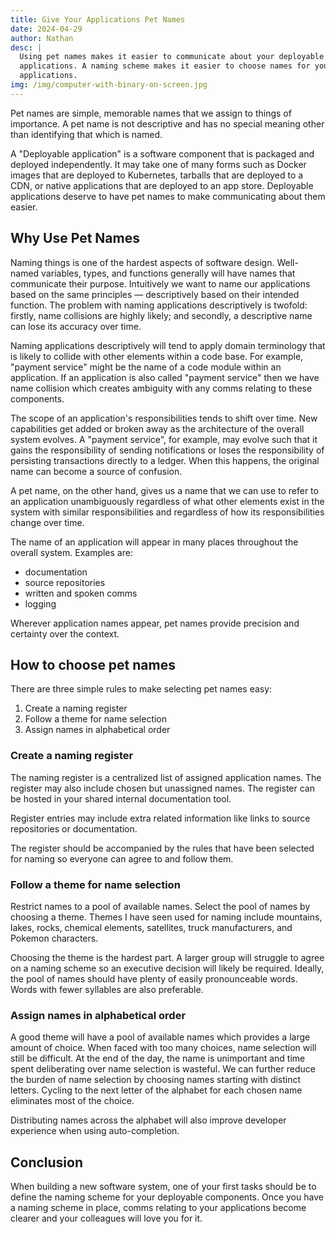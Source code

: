 ```yaml
---
title: Give Your Applications Pet Names
date: 2024-04-29
author: Nathan
desc: |
  Using pet names makes it easier to communicate about your deployable
  applications. A naming scheme makes it easier to choose names for your
  applications.
img: /img/computer-with-binary-on-screen.jpg
---
```


Pet names are simple, memorable names that we assign to things of importance. A
pet name is not descriptive and has no special meaning other than identifying
that which is named.

A "Deployable application" is a software component that is packaged and
deployed independently. It may take one of many forms such as Docker images
that are deployed to Kubernetes, tarballs that are deployed to a CDN, or native
applications that are deployed to an app store. Deployable applications deserve
to have pet names to make communicating about them easier.

## Why Use Pet Names

Naming things is one of the hardest aspects of software design. Well-named
variables, types, and functions generally will have names that communicate
their purpose. Intuitively we want to name our applications based on the same
principles &mdash; descriptively based on their intended function. The problem with
naming applications descriptively is twofold: firstly, name collisions are
highly likely; and secondly, a descriptive name can lose its accuracy over
time.

Naming applications descriptively will tend to apply domain terminology that is
likely to collide with other elements within a code base. For example, "payment
service" might be the name of a code module within an application. If an
application is also called "payment service" then we have name collision which
creates ambiguity with any comms relating to these components.

The scope of an application's responsibilities tends to shift over time. New
capabilities get added or broken away as the architecture of the overall system
evolves. A "payment service", for example, may evolve such that it gains the
responsibility of sending notifications or loses the responsibility of
persisting transactions directly to a ledger. When this happens, the original
name can become a source of confusion.

A pet name, on the other hand, gives us a name that we can use to refer to an
application unambiguously regardless of what other elements exist in the system
with similar responsibilities and regardless of how its responsibilities change
over time.

The name of an application will appear in many places throughout the overall
system. Examples are:

- documentation
- source repositories
- written and spoken comms
- logging

Wherever application names appear, pet names provide precision and certainty
over the context.

## How to choose pet names

There are three simple rules to make selecting pet names easy:

1. Create a naming register
2. Follow a theme for name selection
3. Assign names in alphabetical order

### Create a naming register

The naming register is a centralized list of assigned application names. The
register may also include chosen but unassigned names. The register can be
hosted in your shared internal documentation tool.

Register entries may include extra related information like links to source
repositories or documentation.

The register should be accompanied by the rules that have been selected for
naming so everyone can agree to and follow them.

### Follow a theme for name selection

Restrict names to a pool of available names. Select the pool of names by
choosing a theme. Themes I have seen used for naming include mountains, lakes,
rocks, chemical elements, satellites, truck manufacturers, and Pokemon
characters.

Choosing the theme is the hardest part. A larger group will struggle to agree
on a naming scheme so an executive decision will likely be required. Ideally,
the pool of names should have plenty of easily pronounceable words. Words with
fewer syllables are also preferable.

### Assign names in alphabetical order

A good theme will have a pool of available names which provides a large amount
of choice. When faced with too many choices, name selection will still be
difficult. At the end of the day, the name is unimportant and time spent
deliberating over name selection is wasteful. We can further reduce the burden
of name selection by choosing names starting with distinct letters. Cycling to
the next letter of the alphabet for each chosen name eliminates most of the
choice.

Distributing names across the alphabet will also improve developer experience
when using auto-completion.

## Conclusion

When building a new software system, one of your first tasks should be to
define the naming scheme for your deployable components. Once you have a naming
scheme in place, comms relating to your applications become clearer and your
colleagues will love you for it.


